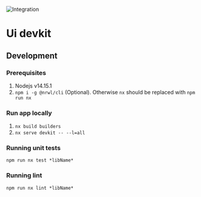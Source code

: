 ![Integration](https://github.com/s3141p/ui-devkit/actions/workflows/main.yml/badge.svg)

# Ui devkit

## Development

### Prerequisites

1. Nodejs v14.15.1
2. `npm i -g @nrwl/cli` (Optional). Otherwise `nx` should be replaced with `npm run nx`

### Run app locally

1. `nx build builders`
2. `nx serve devkit -- --l=all`

### Running unit tests

`npm run nx test *libName*`

### Running lint

`npm run nx lint *libName*`
